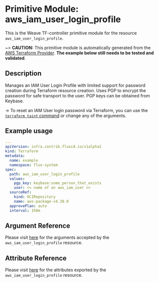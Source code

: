 
# Primitive Module: aws_iam_user_login_profile

This is the Weave TF-controller primitive module for the resource `aws_iam_user_login_profile`.

~> **CAUTION:** This primitive module is automatically generated from the [AWS Terraform Provider](https://registry.terraform.io/providers/hashicorp/aws/latest/docs/resources/iam_user_login_profile). **The example below still needs to be tested and validated**.

## Description

Manages an IAM User Login Profile with limited support for password creation during Terraform resource creation. Uses PGP to encrypt the password for safe transport to the user. PGP keys can be obtained from Keybase.

-> To reset an IAM User login password via Terraform, you can use the [`terraform taint` command](https://www.terraform.io/docs/commands/taint.html) or change any of the arguments.

## Example usage

```yaml
---
apiVersion: infra.contrib.fluxcd.io/v1alpha1
kind: Terraform
metadata:
  name: example
  namespace: flux-system
spec:
  path: aws_iam_user_login_profile
  values:
    pgp_key: keybase:some_person_that_exists
    user: << name of an aws_iam_user >>
  sourceRef:
    kind: OCIRepository
    name: aws-package-v4.38.0
  approvePlan: auto
  interval: 1h0m
```

## Argument Reference

Please visit [here](https://registry.terraform.io/providers/hashicorp/aws/latest/docs/resources/iam_user_login_profile#argument-reference) for the arguments accepted by the `aws_iam_user_login_profile` resource.

## Attribute Reference

Please visit [here](https://registry.terraform.io/providers/hashicorp/aws/latest/docs/resources/iam_user_login_profile#attributes-reference) for the attributes exported by the `aws_iam_user_login_profile` resource.
